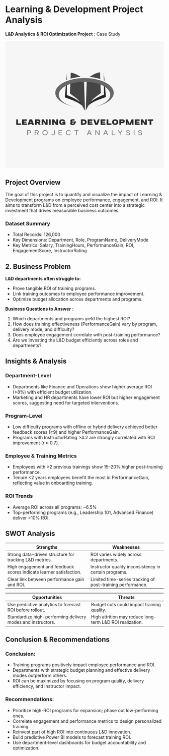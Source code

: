 # Learning & Development Project Analysis
**L&amp;D Analytics &amp; ROI Optimization Project** : Case Study


![L7D logo](https://github.com/KumarBoste/Learning_Development_Project_Analysis/blob/main/L%26D%20Logo.png)

## Project Overview
The goal of this project is to quantify and visualize the impact of Learning & Development programs on employee performance, engagement, and ROI.
It aims to transform L&D from a perceived cost center into a strategic investment that drives measurable business outcomes.

### Dataset Summary
- Total Records: 126,000
- Key Dimensions: Department, Role, ProgramName, DeliveryMode
- Key Metrics: Salary, TrainingHours, PerformanceGain, ROI, EngagementScore, InstructorRating

## 2. Business Problem
**L&D departments often struggle to:**
- Prove tangible ROI of training programs.
- Link training outcomes to employee performance improvement.
- Optimize budget allocation across departments and programs.

**Business Questions to Answer** :
1. Which departments and programs yield the highest ROI?
2. How does training effectiveness (PerformanceGain) vary by program, delivery mode, and difficulty?
3. Does employee engagement correlate with post-training performance?
4. Are we investing the L&D budget efficiently across roles and departments?

## Insights & Analysis
### Department-Level
- Departments like Finance and Operations show higher average ROI (>8%) with efficient budget utilization.
- Marketing and HR departments have lower ROI but higher engagement scores, suggesting need for targeted interventions.
### Program-Level
- Low difficulty programs with offline or hybrid delivery achieved better feedback scores (≥9) and higher PerformanceGain.
- Programs with InstructorRating >4.2 are strongly correlated with ROI improvement (r ≈ 0.7).
### Employee & Training Metrics
- Employees with >2 previous trainings show 15–20% higher post-training performance.
- Tenure <2 years employees benefit the most in PerformanceGain, reflecting value in onboarding training.
### ROI Trends
- Average ROI across all programs: ~6.5%
- Top-performing programs (e.g., Leadership 101, Advanced Finance) deliver >10% ROI.

## SWOT Analysis
| Strengths | Weaknesses |
|-----------|------------|
|Strong data-driven structure for tracking L&D metrics.|ROI varies widely across departments.|
|High engagement and feedback scores indicate learner satisfaction.|Instructor quality inconsistency in certain programs.|
|Clear link between performance gain and ROI.|Limited time-series tracking of post-training performance.|

| Opportunities |	Threats |
|---------------|---------|
|Use predictive analytics to forecast ROI before rollout.|Budget cuts could impact training quality.|
|Standardize high-performing delivery modes and instructors.|High attrition may reduce long-term L&D ROI realization.|

## Conclusion & Recommendations
### Conclusion:
- Training programs positively impact employee performance and ROI.
- Departments with strategic budget planning and effective delivery modes outperform others.
- ROI can be maximized by focusing on program quality, delivery efficiency, and instructor impact.

### Recommendations:
- Prioritize high-ROI programs for expansion; phase out low-performing ones.
- Correlate engagement and performance metrics to design personalized training.
- Reinvest part of high ROI into continuous L&D innovation.
- Build predictive Power BI models to forecast training ROI.
- Use department-level dashboards for budget accountability and optimization.
